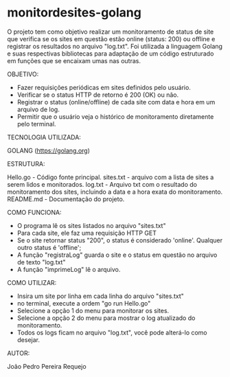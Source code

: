 # monitordesites-golang

O projeto tem como objetivo realizar um monitoramento de status de site que verifica se os sites em questão estão online (status: 200) ou offline e registrar os resultados no arquivo "log.txt". Foi utilizada a linguagem Golang e suas respectivas bibliotecas para adaptação de um código estruturado em funções que se encaixam umas nas outras.

OBJETIVO:

- Fazer requisições periódicas em sites definidos pelo usuário.
- Verificar se o status HTTP de retorno é 200 (OK) ou não.
- Registrar o status (online/offline) de cada site com data e hora em um arquivo de log.
- Permitir que o usuário veja o histórico de monitoramento diretamente pelo terminal.

TECNOLOGIA UTILIZADA:

GOLANG (https://golang.org)

ESTRUTURA:

Hello.go - Código fonte principal.
sites.txt - arquivo com a lista de sites a serem lidos e monitorados.
log.txt - Arquivo txt com o resultado do monitoramento dos sites, incluindo a data e a hora exata do monitoramento.
README.md - Documentação do projeto.

COMO FUNCIONA:

- O programa lê os sites listados no arquivo "sites.txt"
- Para cada site, ele faz uma requisição HTTP GET
- Se o site retornar status "200", o status é considerado 'online'. Qualquer outro status é 'offline';
- A função "registraLog" guarda o site e o status em questão no arquivo de texto "log.txt"
- A função "imprimeLog" lê o arquivo.

COMO UTILIZAR:

- Insira um site por linha em cada linha do arquivo "sites.txt"
- no terminal, execute a ordem "go run Hello.go"
- Selecione a opção 1 do menu para monitorar os sites.
- Selecione a opção 2 do menu para mostrar o log atualizado do monitoramento.
- Todos os logs ficam no arquivo "log.txt", você pode alterá-lo como desejar.

AUTOR:

João Pedro Pereira Requejo

